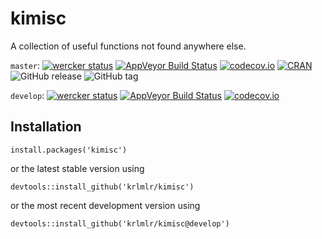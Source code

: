 kimisc
======

A collection of useful functions not found anywhere else.

`master`: [![wercker status](https://app.wercker.com/status/956d581f6bb8958ec85fd7d2585d138b/s/master "wercker status")](https://app.wercker.com/project/bykey/956d581f6bb8958ec85fd7d2585d138b) [![AppVeyor Build Status](https://ci.appveyor.com/api/projects/status/github/krlmlr/kimisc?branch=master&svg=true)](https://ci.appveyor.com/project/krlmlr/kimisc) [![codecov.io](https://codecov.io/github/krlmlr/kimisc/coverage.svg?branch=master)](https://codecov.io/github/krlmlr/kimisc?branch=master) [![CRAN](http://www.r-pkg.org/badges/version/kimisc)](https://cran.rstudio.com/web/packages/kimisc/) ![GitHub release](https://img.shields.io/github/release/krlmlr/kimisc.svg) ![GitHub tag](https://img.shields.io/github/tag/krlmlr/kimisc.svg)

`develop`: [![wercker status](https://app.wercker.com/status/956d581f6bb8958ec85fd7d2585d138b/s/develop "wercker status")](https://app.wercker.com/project/bykey/956d581f6bb8958ec85fd7d2585d138b) [![AppVeyor Build Status](https://ci.appveyor.com/api/projects/status/github/krlmlr/kimisc?branch=develop&svg=true)](https://ci.appveyor.com/project/krlmlr/kimisc) [![codecov.io](https://codecov.io/github/krlmlr/kimisc/coverage.svg?branch=develop)](https://codecov.io/github/krlmlr/kimisc?branch=develop)


## Installation

```
install.packages('kimisc')
```

or the latest stable version using

```
devtools::install_github('krlmlr/kimisc')
```

or the most recent development version using

```
devtools::install_github('krlmlr/kimisc@develop')
```

